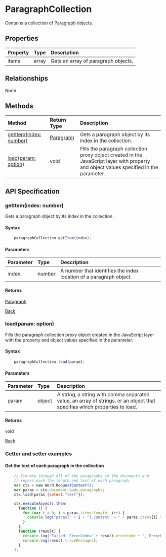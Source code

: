 # ParagraphCollection

Contains a collection of [Paragraph](paragraph.md) objects. 

## Properties

| Property         | Type    |Description|
|:-----------------|:--------|:----------|
|items|  array | Gets an array of paragraph objects. |


## Relationships
None  

## Methods

| Method     | Return Type    |Description|
|:-----------------|:--------|:----------|
|[getItem(index: number)](#getitemindex-number)| [Paragraph](paragraph.md)   | Gets a paragraph object by its index in the collection. |
|[load(param: option)](#loadparam-option)|void|Fills the paragraph collection proxy object created in the JavaScript layer with property and object values specified in the parameter.|

## API Specification

### getItem(index: number)

Gets a paragraph object by its index in the collection.

#### Syntax
```js
    paragraphCollection.getItem(index);
```
#### Parameters

| Parameter       | Type    |Description|
|:---------------|:--------|:----------|
|index|number|  A number that identifies the index location of a paragraph object.  |

#### Returns

[Paragraph](paragraph.md)  


[Back](#methods)


### load(param: option)
Fills the paragraph collection proxy object created in the JavaScript layer with the property and object values specified in the parameter.

#### Syntax
```js
    paragraphCollection.load(param);
```

#### Parameters
| Parameter       | Type    |Description|
|:---------------|:--------|:----------|
|param|object| A string, a string with comma separated value, an array of strings, or an object that specifies which properties to load.  |

#### Returns
void

[Back](#methods)



### Getter and setter examples

#### Get the text of each paragraph in the collection
```js
    // Iterate through all of the paragraphs in the documents and
    // report back the length and text of each paragraph.
    var ctx = new Word.RequestContext();
    var paras = ctx.document.body.paragraphs;
    ctx.load(paras,{select:"text"});

    ctx.executeAsync().then(
      function () {
        for (var i = 0; i < paras.items.length; i++) {
          console.log("paras[" + i + "].content  = " + paras.items[i].text);
        }
      },
      function (result) {
        console.log("Failed: ErrorCode=" + result.errorCode + ", ErrorMessage=" + result.errorMessage);
        console.log(result.traceMessages);
      }
    );


```



